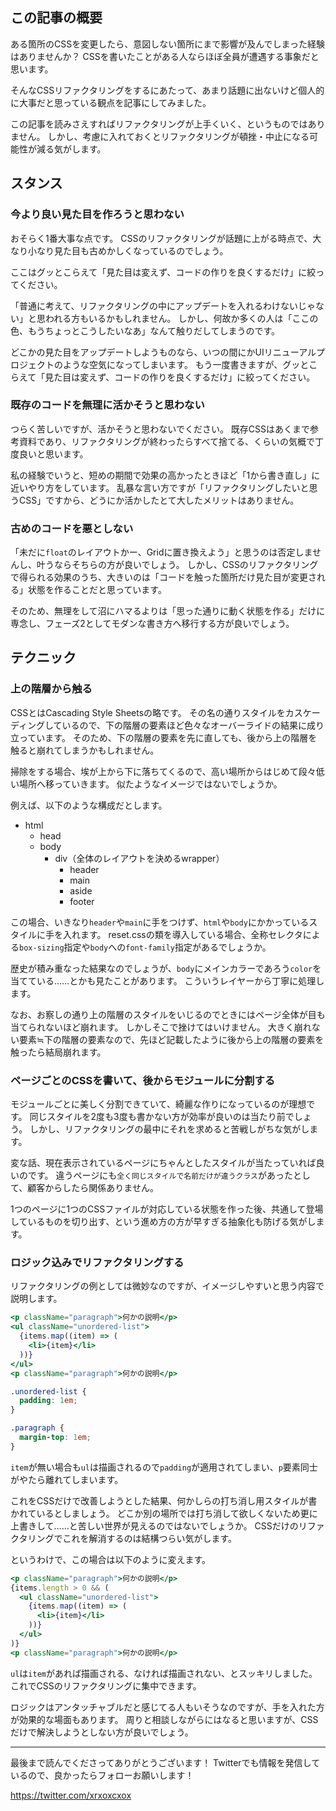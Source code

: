 <!--
title:   CSSのリファクタリングにあたって、意外と大事な考え方
tags:    CSS,QiitaEngineerFesta_設計,リファクタリング
id:      e9d1ed956e80e0693ddd
private: false
-->

## この記事の概要

ある箇所のCSSを変更したら、意図しない箇所にまで影響が及んでしまった経験はありませんか？
CSSを書いたことがある人ならほぼ全員が遭遇する事象だと思います。

そんなCSSリファクタリングをするにあたって、あまり話題に出ないけど個人的に大事だと思っている観点を記事にしてみました。

この記事を読みさえすればリファクタリングが上手くいく、というものではありません。
しかし、考慮に入れておくとリファクタリングが頓挫・中止になる可能性が減る気がします。

## スタンス

### 今より良い見た目を作ろうと思わない

おそらく1番大事な点です。
CSSのリファクタリングが話題に上がる時点で、大なり小なり見た目も古めかしくなっているのでしょう。

ここはグッとこらえて「見た目は変えず、コードの作りを良くするだけ」に絞ってください。

「普通に考えて、リファクタリングの中にアップデートを入れるわけないじゃない」と思われる方もいるかもしれません。
しかし、何故か多くの人は「ここの色、もうちょっとこうしたいなあ」なんて触りだしてしまうのです。

どこかの見た目をアップデートしようものなら、いつの間にかUIリニューアルプロジェクトのような空気になってしまいます。
もう一度書きますが、グッとこらえて「見た目は変えず、コードの作りを良くするだけ」に絞ってください。

### 既存のコードを無理に活かそうと思わない

つらく苦しいですが、活かそうと思わないでください。
既存CSSはあくまで参考資料であり、リファクタリングが終わったらすべて捨てる、くらいの気概で丁度良いと思います。

私の経験でいうと、短めの期間で効果の高かったときほど「1から書き直し」に近いやり方をしています。
乱暴な言い方ですが「リファクタリングしたいと思うCSS」ですから、どうにか活かしたとて大したメリットはありません。

### 古めのコードを悪としない

「未だに`float`のレイアウトかー、Gridに置き換えよう」と思うのは否定しませんし、叶うならそちらの方が良いでしょう。
しかし、CSSのリファクタリングで得られる効果のうち、大きいのは「コードを触った箇所だけ見た目が変更される」状態を作ることだと思っています。

そのため、無理をして沼にハマるよりは「思った通りに動く状態を作る」だけに専念し、フェーズ2としてモダンな書き方へ移行する方が良いでしょう。

## テクニック

### 上の階層から触る

CSSとはCascading Style Sheetsの略です。
その名の通りスタイルをカスケーディングしているので、下の階層の要素ほど色々なオーバーライドの結果に成り立っています。
そのため、下の階層の要素を先に直しても、後から上の階層を触ると崩れてしまうかもしれません。

掃除をする場合、埃が上から下に落ちてくるので、高い場所からはじめて段々低い場所へ移っていきます。
似たようなイメージではないでしょうか。

例えば、以下のような構成だとします。

- html
  - head
  - body
    - div（全体のレイアウトを決めるwrapper）
      - header
      - main
      - aside
      - footer

この場合、いきなり`header`や`main`に手をつけず、`html`や`body`にかかっているスタイルに手を入れます。
reset.cssの類を導入している場合、全称セレクタによる`box-sizing`指定や`body`への`font-family`指定があるでしょうか。

歴史が積み重なった結果なのでしょうが、`body`にメインカラーであろう`color`を当てている……とかも見たことがあります。
こういうレイヤーから丁寧に処理します。

なお、お察しの通り上の階層のスタイルをいじるのでときにはページ全体が目も当てられないほど崩れます。
しかしそこで挫けてはいけません。
大きく崩れない要素≒下の階層の要素なので、先ほど記載したように後から上の階層の要素を触ったら結局崩れます。

### ページごとのCSSを書いて、後からモジュールに分割する

モジュールごとに美しく分割できていて、綺麗な作りになっているのが理想です。
同じスタイルを2度も3度も書かない方が効率が良いのは当たり前でしょう。
しかし、リファクタリングの最中にそれを求めると苦戦しがちな気がします。

変な話、現在表示されているページにちゃんとしたスタイルが当たっていれば良いのです。
違うページにも`全く同じスタイルで名前だけが違うクラス`があったとして、顧客からしたら関係ありません。

1つのページに1つのCSSファイルが対応している状態を作った後、共通して登場しているものを切り出す、という進め方の方が早すぎる抽象化も防げる気がします。

### ロジック込みでリファクタリングする

リファクタリングの例としては微妙なのですが、イメージしやすいと思う内容で説明します。

```jsx
<p className="paragraph">何かの説明</p>
<ul className="unordered-list">
  {items.map((item) => (
    <li>{item}</li>
  ))}
</ul>
<p className="paragraph">何かの説明</p>
```

```css
.unordered-list {
  padding: 1em;
}

.paragraph {
  margin-top: 1em;
}
```

`item`が無い場合も`ul`は描画されるので`padding`が適用されてしまい、`p`要素同士がやたら離れてしまいます。

これをCSSだけで改善しようとした結果、何かしらの打ち消し用スタイルが書かれているとしましょう。
どこか別の場所では打ち消して欲しくないため更に上書きして……と苦しい世界が見えるのではないでしょうか。
CSSだけのリファクタリングでこれを解消するのは結構つらい気がします。

というわけで、この場合は以下のように変えます。

```jsx
<p className="paragraph">何かの説明</p>
{items.length > 0 && (
  <ul className="unordered-list">
    {items.map((item) => (
      <li>{item}</li>
    ))}
  </ul>
)}
<p className="paragraph">何かの説明</p>
```

`ul`は`item`があれば描画される、なければ描画されない、とスッキリしました。
これでCSSのリファクタリングに集中できます。

ロジックはアンタッチャブルだと感じてる人もいそうなのですが、手を入れた方が効果的な場面もあります。
周りと相談しながらにはなると思いますが、CSSだけで解決しようとしない方が良いでしょう。

---

最後まで読んでくださってありがとうございます！
Twitterでも情報を発信しているので、良かったらフォローお願いします！

https://twitter.com/xrxoxcxox